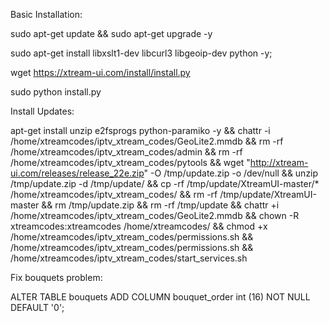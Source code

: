 Basic Installation:

sudo apt-get update && sudo apt-get upgrade -y

sudo apt-get install libxslt1-dev libcurl3 libgeoip-dev python -y;

wget https://xtream-ui.com/install/install.py 

sudo python install.py


Install Updates:

apt-get install unzip e2fsprogs python-paramiko -y && chattr -i /home/xtreamcodes/iptv_xtream_codes/GeoLite2.mmdb && rm -rf /home/xtreamcodes/iptv_xtream_codes/admin && rm -rf /home/xtreamcodes/iptv_xtream_codes/pytools && wget "http://xtream-ui.com/releases/release_22e.zip" -O /tmp/update.zip -o /dev/null && unzip /tmp/update.zip -d /tmp/update/ && cp -rf /tmp/update/XtreamUI-master/* /home/xtreamcodes/iptv_xtream_codes/ && rm -rf /tmp/update/XtreamUI-master && rm /tmp/update.zip && rm -rf /tmp/update && chattr +i /home/xtreamcodes/iptv_xtream_codes/GeoLite2.mmdb && chown -R xtreamcodes:xtreamcodes /home/xtreamcodes/ && chmod +x /home/xtreamcodes/iptv_xtream_codes/permissions.sh && /home/xtreamcodes/iptv_xtream_codes/permissions.sh && /home/xtreamcodes/iptv_xtream_codes/start_services.sh


Fix bouquets problem:

ALTER TABLE bouquets ADD COLUMN bouquet_order int (16) NOT NULL DEFAULT '0';
